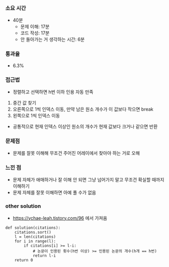 ### 소요 시간
- 40분
    - 문제 이해: 17분
    - 코드 작성: 17분
    - 안 돌아가는 거 생각하는 시간: 6분

### 통과율
- 6.3%

### 접근법
- 정렬하고 선택하면 h번 이하 인용 자동 만족
1. 중간 값 찾기
2. 오른쪽으로 1씩 인덱스 이동, 만약 남은 원소 개수가 이 값보다 작으면 break
3. 왼쪽으로 1씩 인덱스 이동
- 공통적으로 현재 인덱스 이상인 원소의 개수가 현재 값보다 크거나 같으면 반환

### 문제점
- 문제를 잘못 이해해 무조건 주어진 어레이에서 찾아야 하는 거로 오해

### 느낀 점
- 문제 자체가 애매하거나 잘 이해 안 되면 그냥 넘어가지 말고 무조건 확실할 때까지 이해하기
- 문제 자체를 잘못 이해하면 아예 풀 수가 없음

### other solution
- https://ychae-leah.tistory.com/96 에서 가져옴
```
def solution(citations):
    citations.sort()
    l = len(citations)
    for i in range(l):
        if citations[i] >= l-i:
            # 논문이 인용된 횟수(h번 이상) >= 인용된 논문의 개수(h개 == h번)
            return l-i
    return 0
```